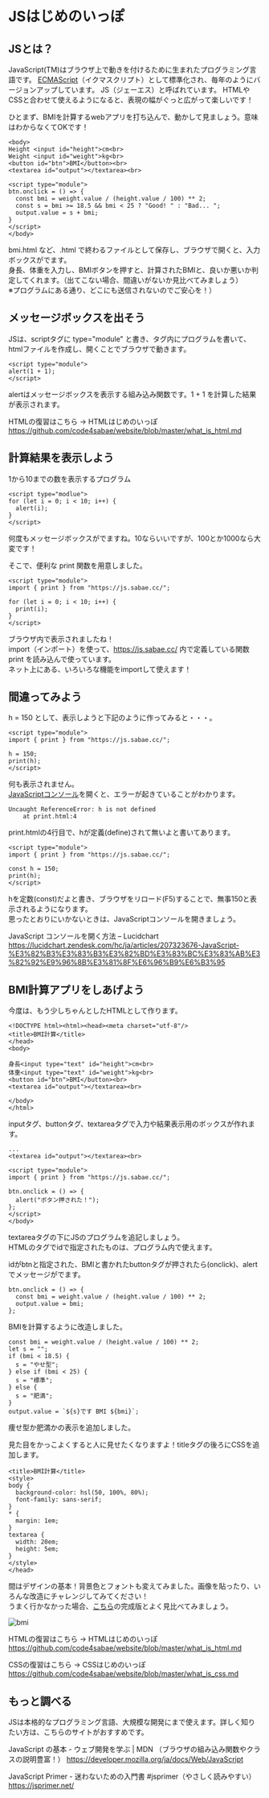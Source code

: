 # JSはじめのいっぽ

## JSとは？

JavaScript(TM)はブラウザ上で動きを付けるために生まれたプログラミング言語です。
[ECMAScript](https://ja.wikipedia.org/wiki/ECMAScript)（イクマスクリプト）として標準化され、毎年のようにバージョンアップしています。
JS（ジェーエス）と呼ばれています。
HTMLやCSSと合わせて使えるようになると、表現の幅がぐっと広がって楽しいです！

ひとまず、BMIを計算するwebアプリを打ち込んで、動かして見ましょう。意味はわからなくてOKです！
```
<body>
Height <input id="height">cm<br>
Weight <input id="weight">kg<br>
<button id="btn">BMI</button><br>
<textarea id="output"></textarea><br>

<script type="module">
btn.onclick = () => {
  const bmi = weight.value / (height.value / 100) ** 2;
  const s = bmi >= 18.5 && bmi < 25 ? "Good! " : "Bad... ";
  output.value = s + bmi;
}
</script>
</body>
```
bmi.html など、.html で終わるファイルとして保存し、ブラウザで開くと、入力ボックスがでます。  
身長、体重を入力し、BMIボタンを押すと、計算されたBMIと、良いか悪いか判定してくれます。（出てこない場合、間違いがないか見比べてみましょう）  
※プログラムにある通り、どこにも送信されないのでご安心を！）  

## メッセージボックスを出そう

JSは、scriptタグに type="module" と書き、タグ内にプログラムを書いて、htmlファイルを作成し、開くことでブラウザで動きます。
```
<script type="module">
alert(1 + 1);
</script>
```
alertはメッセージボックスを表示する組み込み関数です。1 + 1 を計算した結果が表示されます。

HTMLの復習はこちら → HTMLはじめのいっぽ  
https://github.com/code4sabae/website/blob/master/what_is_html.md  

## 計算結果を表示しよう

1から10までの数を表示するプログラム
```
<script type="modlue">
for (let i = 0; i < 10; i++) {
  alert(i);
}
</script>
```
何度もメッセージボックスがでますね。10ならいいですが、100とか1000なら大変です！

そこで、便利な print 関数を用意しました。
```
<script type="module">
import { print } from "https://js.sabae.cc/";

for (let i = 0; i < 10; i++) {
  print(i);
}
</script>
```
ブラウザ内で表示されましたね！  
import（インポート）を使って、https://js.sabae.cc/ 内で定義している関数 print を読み込んで使っています。  
ネット上にある、いろいろな機能をimportして使えます！

## 間違ってみよう

h = 150 として、表示しようと下記のように作ってみると・・・。
```
<script type="module">
import { print } from "https://js.sabae.cc/";

h = 150;
print(h);
</script>
```
何も表示されません。  
[JavaScriptコンソール](https://lucidchart.zendesk.com/hc/ja/articles/207323676-JavaScript-%E3%82%B3%E3%83%B3%E3%82%BD%E3%83%BC%E3%83%AB%E3%82%92%E9%96%8B%E3%81%8F%E6%96%B9%E6%B3%95)を開くと、エラーが起きていることがわかります。
```
Uncaught ReferenceError: h is not defined
    at print.html:4
```
print.htmlの4行目で、hが定義(define)されて無いよと書いてあります。
```
<script type="module">
import { print } from "https://js.sabae.cc/";

const h = 150;
print(h);
</script>
```
hを定数(const)だよと書き、ブラウザをリロード(F5)することで、無事150と表示されるようになります。  
思ったとおりにいかないときは、JavaScriptコンソールを開きましょう。

JavaScript コンソールを開く方法 – Lucidchart  
https://lucidchart.zendesk.com/hc/ja/articles/207323676-JavaScript-%E3%82%B3%E3%83%B3%E3%82%BD%E3%83%BC%E3%83%AB%E3%82%92%E9%96%8B%E3%81%8F%E6%96%B9%E6%B3%95  

## BMI計算アプリをしあげよう

今度は、もう少しちゃんとしたHTMLとして作ります。
```
<!DOCTYPE html><html><head><meta charset="utf-8"/>
<title>BMI計算</title>
</head>
<body>

身長<input type="text" id="height">cm<br>
体重<input type="text" id="weight">kg<br>
<button id="btn">BMI</button><br>
<textarea id="output"></textarea><br>
  
</body>
</html>
```
inputタグ、buttonタグ、textareaタグで入力や結果表示用のボックスが作れます。


```
...
<textarea id="output"></textarea><br>

<script type="module">
import { print } from "https://js.sabae.cc/";

btn.onclick = () => {
  alert("ボタン押された！");
};
</script>
</body>

```
textareaタグの下にJSのプログラムを追記しましょう。  
HTMLのタグでidで指定されたものは、プログラム内で使えます。  

idがbtnと指定された、BMIと書かれたbuttonタグが押されたら(onclick)、alertでメッセージがでます。

```
btn.onclick = () => {
  const bmi = weight.value / (height.value / 100) ** 2;
  output.value = bmi;
};
```
BMIを計算するように改造しました。

```
const bmi = weight.value / (height.value / 100) ** 2;
let s = "";
if (bmi < 18.5) {
  s = "やせ型";
} else if (bmi < 25) {
  s = "標準";
} else {
  s = "肥満";
}
output.value = `${s}です BMI ${bmi}`;
```
痩せ型か肥満かの表示を追加しました。

見た目をかっこよくすると人に見せたくなりますよ！titleタグの後ろにCSSを追加します。
```
<title>BMI計算</title>
<style>
body {
  background-color: hsl(50, 100%, 80%);
  font-family: sans-serif;
}
* {
  margin: 1em;
}
textarea {
  width: 20em;
  height: 5em;
}
</style>
</head>
```
間はデザインの基本！背景色とフォントも変えてみました。画像を貼ったり、いろんな改造にチャレンジしてみてください！  
うまく行かなかった場合、[こちら](https://code4sabae.github.io/website/bmi.html)の完成版とよく見比べてみましょう。

![bmi](https://code4sabae.github.io/website/bmi.png)  

HTMLの復習はこちら → HTMLはじめのいっぽ  
https://github.com/code4sabae/website/blob/master/what_is_html.md  

CSSの復習はこちら → CSSはじめのいっぽ  
https://github.com/code4sabae/website/blob/master/what_is_css.md  

## もっと調べる

JSは本格的なプログラミング言語、大規模な開発にまで使えます。詳しく知りたい方は、こちらのサイトがおすすめです。

JavaScript の基本 - ウェブ開発を学ぶ | MDN （ブラウザの組み込み関数やクラスの説明豊富！）
https://developer.mozilla.org/ja/docs/Web/JavaScript

JavaScript Primer - 迷わないための入門書 #jsprimer（やさしく読みやすい）  
https://jsprimer.net/  
